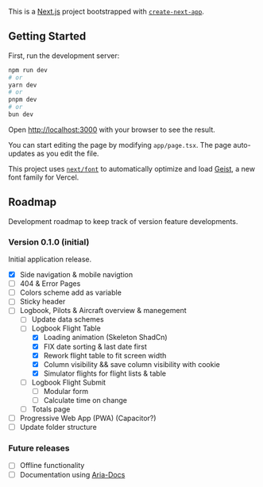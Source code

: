 This is a [Next.js](https://nextjs.org) project bootstrapped with [`create-next-app`](https://nextjs.org/docs/app/api-reference/cli/create-next-app).

## Getting Started

First, run the development server:

```bash
npm run dev
# or
yarn dev
# or
pnpm dev
# or
bun dev
```

Open [http://localhost:3000](http://localhost:3000) with your browser to see the result.

You can start editing the page by modifying `app/page.tsx`. The page auto-updates as you edit the file.

This project uses [`next/font`](https://nextjs.org/docs/app/building-your-application/optimizing/fonts) to automatically optimize and load [Geist](https://vercel.com/font), a new font family for Vercel.

## Roadmap

Development roadmap to keep track of version feature developments.

### Version 0.1.0 (initial)
Initial application release.
- [x] Side navigation & mobile navigtion
- [ ] 404 & Error Pages
- [ ] Colors scheme add as variable
- [ ] Sticky header
- [ ] Logbook, Pilots & Aircraft overview & manegement
  - [ ] Update data schemes
  - [ ] Logbook Flight Table
    - [x] Loading animation (Skeleton ShadCn)
    - [x] FIX date sorting & last date first
    - [x] Rework flight table to fit screen width
    - [x] Column visibility && save column visibility with cookie
    - [x] Simulator flights for flight lists & table
  - [ ] Logbook Flight Submit
    - [ ] Modular form
    - [ ] Calculate time on change
  - [ ] Totals page
- [ ] Progressive Web App (PWA) (Capacitor?)
- [ ] Update folder structure

### Future releases
- [ ] Offline functionality
- [ ] Documentation using [Aria-Docs](https://github.com/nisabmohd/Aria-Docs)
